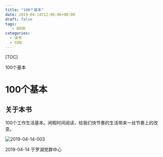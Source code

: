 ```yaml
---
title: "100个基本"
date: 2019-04-14T12:06:06+08:00
draft: false
tags: 
   - BOOK
categories:
  - 读书
  - 归档
---
```


[TOC]

100个基本

<!--more-->

# 100个基本


## 关于本书

100个工作生活基本。闲暇时间阅读，给我们快节奏的生活带来一丝节奏上的改变。

![2019-04-14-003](https://gitee.com/gdhu/prvpic/raw/master/2019-04-14-003.jpg)


2019-04-14 于罗湖党群中心